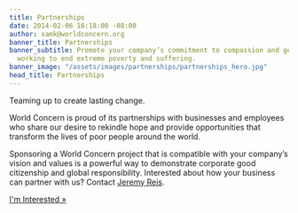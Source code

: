 ```yaml
---
title: Partnerships
date: 2014-02-06 16:18:00 -08:00
author: samk@worldconcern.org
banner_title: Partnerships
banner_subtitle: Promote your company’s commitment to compassion and generosity while
  working to end extreme poverty and suffering.
banner_image: "/assets/images/partnerships/partnerships_hero.jpg"
head_title: Partnerships
---
```


<p class="large">Teaming up to create lasting change.

World Concern is proud of its partnerships with businesses and employees who share our desire to rekindle hope and provide opportunities that transform the lives of poor people around the world.</p>

Sponsoring a World Concern project that is compatible with your company’s vision and values is a powerful way to demonstrate corporate good citizenship and global responsibility. Interested about how your business can partner with us? Contact [Jeremy Reis](mailto:jeremyr@worldconcern.org?subject=I'm%20interested%20in%20partnering%20with%20World%20Concern "Email Jason").

<a href="mailto:jeremyr@worldconcern.org?subject=I'm%20interested%20in%20partnering%20with%20World%20Concern" class="button secondary full large">I'm Interested »</a></p>
